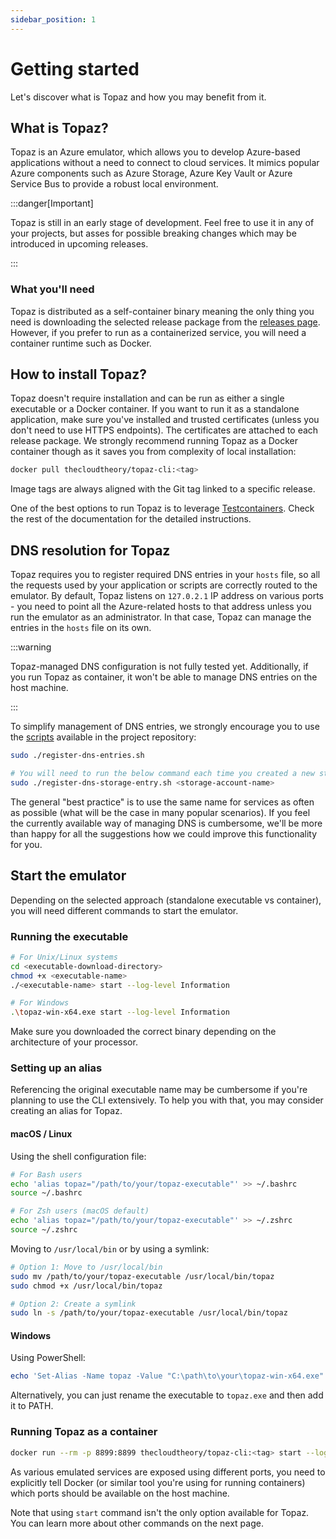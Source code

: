 ```yaml
---
sidebar_position: 1
---
```


# Getting started

Let's discover what is Topaz and how you may benefit from it.

## What is Topaz?

Topaz is an Azure emulator, which allows you to develop Azure-based applications without a need to connect to cloud services. It mimics popular Azure components such as Azure Storage, Azure Key Vault or Azure Service Bus to provide a robust local environment.

:::danger[Important]

Topaz is still in an early stage of development. Feel free to use it in any of your projects, but asses for possible breaking changes which may be introduced in upcoming releases. 

:::

### What you'll need

Topaz is distributed as a self-container binary meaning the only thing you need is downloading the selected release package from the [releases page](https://github.com/TheCloudTheory/Topaz/releases). However, if you prefer to run as a containerized service, you will need a container runtime such as Docker.

## How to install Topaz?

Topaz doesn't require installation and can be run as either a single executable or a Docker container. If you want to run it as a standalone application, make sure you've installed and trusted certificates (unless you don't need to use HTTPS endpoints). The certificates are attached to each release package. We strongly recommend running Topaz as a Docker container though as it saves you from complexity of local installation:

```bash
docker pull thecloudtheory/topaz-cli:<tag>
```

Image tags are always aligned with the Git tag linked to a specific release.

One of the best options to run Topaz is to leverage [Testcontainers](https://testcontainers.com/). Check the rest of the documentation for the detailed instructions.

## DNS resolution for Topaz
Topaz requires you to register required DNS entries in your `hosts` file, so all the requests used by your application or scripts are correctly routed to the emulator. By default, Topaz listens on `127.0.2.1` IP address on various ports - you need to point all the Azure-related hosts to that address unless you run the emulator as an administrator. In that case, Topaz can manage the entries in the `hosts` file on its own.

:::warning

Topaz-managed DNS configuration is not fully tested yet. Additionally, if you run Topaz as container, it won't be able to manage DNS entries on the host machine.

:::

To simplify management of DNS entries, we strongly encourage you to use the [scripts](https://github.com/TheCloudTheory/Topaz/tree/main/scripts) available in the project repository:

```bash
sudo ./register-dns-entries.sh

# You will need to run the below command each time you created a new storage account
sudo ./register-dns-storage-entry.sh <storage-account-name>
```

The general "best practice" is to use the same name for services as often as possible (what will be the case in many popular scenarios). If you feel the currently available way of managing DNS is cumbersome, we'll be more than happy for all the suggestions how we could improve this functionality for you.

## Start the emulator

Depending on the selected approach (standalone executable vs container), you will need different commands to start the emulator.

### Running the executable

```bash
# For Unix/Linux systems
cd <executable-download-directory>
chmod +x <executable-name>
./<executable-name> start --log-level Information

# For Windows
.\topaz-win-x64.exe start --log-level Information
```

Make sure you downloaded the correct binary depending on the architecture of your processor.

### Setting up an alias
Referencing the original executable name may be cumbersome if you're planning to use the CLI extensively. To help you with that, you may consider creating an alias for Topaz.

#### macOS / Linux
Using the shell configuration file:
```bash
# For Bash users
echo 'alias topaz="/path/to/your/topaz-executable"' >> ~/.bashrc
source ~/.bashrc

# For Zsh users (macOS default)
echo 'alias topaz="/path/to/your/topaz-executable"' >> ~/.zshrc
source ~/.zshrc
```

Moving to `/usr/local/bin` or by using a symlink:
```bash
# Option 1: Move to /usr/local/bin
sudo mv /path/to/your/topaz-executable /usr/local/bin/topaz
sudo chmod +x /usr/local/bin/topaz

# Option 2: Create a symlink
sudo ln -s /path/to/your/topaz-executable /usr/local/bin/topaz
```

#### Windows
Using PowerShell:
```powershell
echo 'Set-Alias -Name topaz -Value "C:\path\to\your\topaz-win-x64.exe"' >> $PROFILE
```
Alternatively, you can just rename the executable to `topaz.exe` and then add it to PATH.

### Running Topaz as a container
```bash
docker run --rm -p 8899:8899 thecloudtheory/topaz-cli:<tag> start --log-level Information
```
As various emulated services are exposed using different ports, you need to explicitly tell Docker (or similar tool you're using for running containers) which ports should be available on the host machine.

Note that using `start` command isn't the only option available for Topaz. You can learn more about other commands on the next page.
